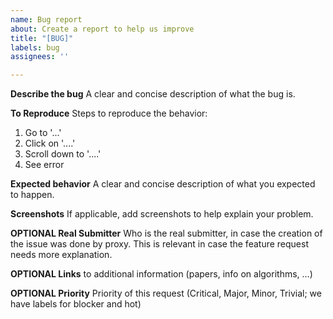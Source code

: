 ```yaml
---
name: Bug report
about: Create a report to help us improve
title: "[BUG]"
labels: bug
assignees: ''

---
```


**Describe the bug**
A clear and concise description of what the bug is.

**To Reproduce**
Steps to reproduce the behavior:
1. Go to '...'
2. Click on '....'
3. Scroll down to '....'
4. See error

**Expected behavior**
A clear and concise description of what you expected to happen.

**Screenshots**
If applicable, add screenshots to help explain your problem.

**OPTIONAL Real Submitter**
Who is the real submitter, in case the creation of the issue was done by proxy. This is relevant in case the feature request needs more explanation.

**OPTIONAL Links**
to additional information (papers, info on algorithms, ...)

**OPTIONAL Priority**
Priority of this request (Critical, Major, Minor, Trivial; we have labels for blocker and hot)
